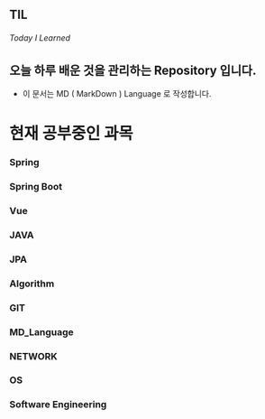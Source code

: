 ## TIL

###### Today I Learned

## 오늘 하루 배운 것을 관리하는 Repository 입니다.

- 이 문서는 MD ( MarkDown ) Language 로 작성합니다.

# 현재 공부중인 과목

### Spring

### Spring Boot

### Vue

### JAVA

### JPA

### Algorithm

### GIT

### MD_Language

### NETWORK

### OS

### Software Engineering
